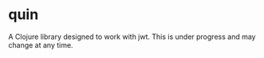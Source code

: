 # quin

A Clojure library designed to work with jwt.
This is under progress and may change at any time.
